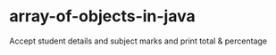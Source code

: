 # array-of-objects-in-java
Accept student details and subject marks and print total &amp; percentage
